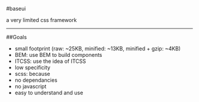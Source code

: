 #baseui

a very limited css framework

---


##Goals

- small footprint (raw: ~25KB, minified: ~13KB, minified + gzip: ~4KB)
- BEM: use BEM to build components
- ITCSS: use the idea of ITCSS
- low specificity
- scss: because 
- no dependancies
- no javascript
- easy to understand and use

